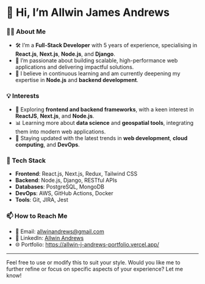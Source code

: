 # 👋 Hi, I’m Allwin James Andrews

### 👨‍💻 About Me
- 🛠️ I’m a **Full-Stack Developer** with 5 years of experience, specialising in **React.js**, **Next.js**, **Node.js**, and **Django**.  
- 🌟 I’m passionate about building scalable, high-performance web applications and delivering impactful solutions.  
- 🌱 I believe in continuous learning and am currently deepening my expertise in **Node.js** and **backend development**.

### 💡 Interests
- 🚀 Exploring **frontend and backend frameworks**, with a keen interest in **ReactJS**, **Next.js**, and **Node.js**.  
- 📊 Learning more about **data science** and **geospatial tools**, integrating them into modern web applications.  
- 🧠 Staying updated with the latest trends in **web development**, **cloud computing**, and **DevOps**.

### 🔧 Tech Stack
- **Frontend**: React.js, Next.js, Redux, Tailwind CSS  
- **Backend**: Node.js, Django, RESTful APIs  
- **Databases**: PostgreSQL, MongoDB  
- **DevOps**: AWS, GitHub Actions, Docker  
- **Tools**: Git, JIRA, Jest

### 📫 How to Reach Me
- 📧 Email: [allwinandrews@gmail.com](mailto:allwinandrews@gmail.com)  
- 🔗 LinkedIn: [Allwin Andrews](https://www.linkedin.com/in/allwinjandrews)  
- 🌐 Portfolio: https://allwin-j-andrews-portfolio.vercel.app/

---

Feel free to use or modify this to suit your style. Would you like me to further refine or focus on specific aspects of your experience? Let me know!
